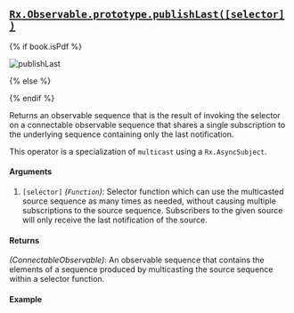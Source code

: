 ## [`Rx.Observable.prototype.publishLast([selector])`](https://github.com/Reactive-Extensions/RxJS/blob/master/src/core/linq/observable/publishlast.js)

{% if book.isPdf %}

![publishLast](http://reactivex.io/documentation/operators/images/publishLast.png)

{% else %}



{% endif %}

Returns an observable sequence that is the result of invoking the selector on a connectable observable sequence that shares a single subscription to the underlying sequence containing only the last notification.

This operator is a specialization of `multicast` using a `Rx.AsyncSubject`.

#### Arguments
1. `[selector]` *(`Function`)*: Selector function which can use the multicasted source sequence as many times as needed, without causing multiple subscriptions to the source sequence. Subscribers to the given source will only receive the last notification of the source.

#### Returns
*(ConnectableObservable)*: An observable sequence that contains the elements of a sequence produced by multicasting the source sequence within a selector function.
 
#### Example

[](http://jsbin.com/wapis/1/embed?js,console)
